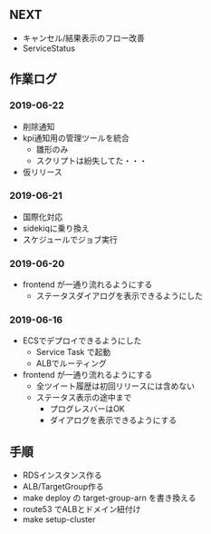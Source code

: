 ## NEXT

- キャンセル/結果表示のフロー改善
- ServiceStatus

## 作業ログ

### 2019-06-22

- 削除通知
- kpi通知用の管理ツールを統合
  - 雛形のみ
  - スクリプトは紛失してた・・・
- 仮リリース

### 2019-06-21

- 国際化対応
- sidekiqに乗り換え
- スケジュールでジョブ実行

### 2019-06-20

- frontend が一通り流れるようにする
  - ステータスダイアログを表示できるようにした

### 2019-06-16

- ECSでデプロイできるようにした
  - Service Task で起動
  - ALBでルーティング
- frontend が一通り流れるようにする
  - 全ツイート履歴は初回リリースには含めない
  - ステータス表示の途中まで
    - プログレスバーはOK
    - ダイアログを表示できるようにする

## 手順

- RDSインスタンス作る
- ALB/TargetGroup作る
- make deploy の target-group-arn を書き換える
- route53 でALBとドメイン紐付け
- make setup-cluster
